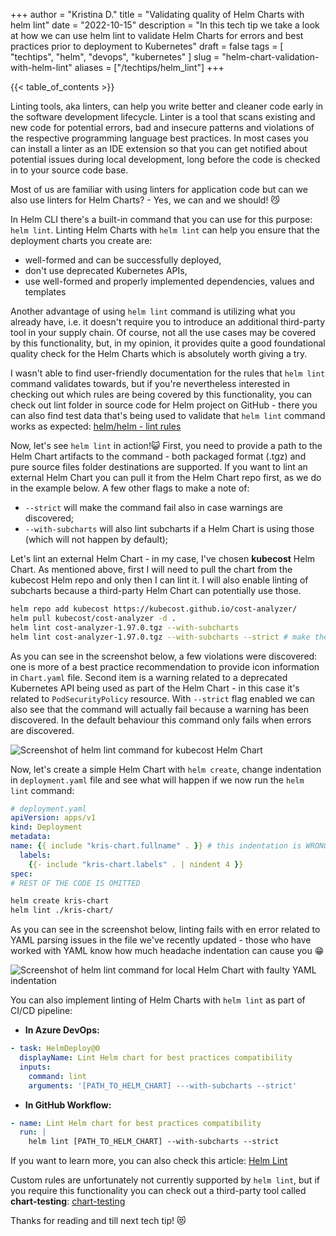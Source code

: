 +++
author = "Kristina D."
title = "Validating quality of Helm Charts with helm lint"
date = "2022-10-15"
description = "In this tech tip we take a look at how we can use helm lint to validate Helm Charts for errors and best practices prior to deployment to Kubernetes"
draft = false
tags = [
    "techtips",
    "helm",
    "devops",
    "kubernetes"
]
slug = "helm-chart-validation-with-helm-lint"
aliases = ["/techtips/helm_lint"]
+++

{{< table_of_contents >}}

Linting tools, aka linters, can help you write better and cleaner code early in the software development lifecycle. Linter is a tool that scans existing and new code for potential errors, bad and insecure patterns and violations of the respective programming language best practices. In most cases you can install a linter as an IDE extension so that you can get notified about potential issues during local development, long before the code is checked in to your source code base.

Most of us are familiar with using linters for application code but can we also use linters for Helm Charts? - Yes, we can and we should! 😼

In Helm CLI there's a built-in command that you can use for this purpose: ```helm lint```. Linting Helm Charts with ```helm lint``` can help you ensure that the deployment charts you create are:

- well-formed and can be successfully deployed,
- don't use deprecated Kubernetes APIs,
- use well-formed and properly implemented dependencies, values and templates

Another advantage of using ```helm lint``` command is utilizing what you already have, i.e. it doesn't require you to introduce an additional third-party tool in your supply chain. Of course, not all the use cases may be covered by this functionality, but, in my opinion, it provides quite a good foundational quality check for the Helm Charts which is absolutely worth giving a try.

I wasn't able to find user-friendly documentation for the rules that ```helm lint``` command validates towards, but if you're nevertheless interested in checking out which rules are being covered by this functionality, you can check out lint folder in source code for Helm project on GitHub - there you can also find test data that's being used to validate that ```helm lint``` command works as expected: [helm/helm - lint rules](https://github.com/helm/helm/tree/main/pkg/lint/rules)

Now, let's see ```helm lint``` in action!😺 First, you need to provide a path to the Helm Chart artifacts to the command - both packaged format (.tgz) and pure source files folder destinations are supported. If you want to lint an external Helm Chart you can pull it from the Helm Chart repo first, as we do in the example below.
A few other flags to make a note of:

- ```--strict``` will make the command fail also in case warnings are discovered;
- ```--with-subcharts``` will also lint subcharts if a Helm Chart is using those (which will not happen by default);

Let's lint an external Helm Chart - in my case, I've chosen **kubecost** Helm Chart. As mentioned above, first I will need to pull the chart from the kubecost Helm repo and only then I can lint it. I will also enable linting of subcharts because a third-party Helm Chart can potentially use those.

```bash
helm repo add kubecost https://kubecost.github.io/cost-analyzer/
helm pull kubecost/cost-analyzer -d .
helm lint cost-analyzer-1.97.0.tgz --with-subcharts
helm lint cost-analyzer-1.97.0.tgz --with-subcharts --strict # make the command fail if any warnings/errors are discovered
```

As you can see in the screenshot below, a few violations were discovered: one is more of a best practice recommendation to provide icon information in ```Chart.yaml``` file. Second item is a warning related to a deprecated Kubernetes API being used as part of the Helm Chart - in this case it's related to ```PodSecurityPolicy``` resource. With ```--strict``` flag enabled we can also see that the command will actually fail because a warning has been discovered. In the default behaviour this command only fails when errors are discovered.

![Screenshot of helm lint command for kubecost Helm Chart](../../images/tech_tips/helm_lint_external_chart.png)

Now, let's create a simple Helm Chart with ```helm create```, change indentation in ```deployment.yaml``` file and see what will happen if we now run the ```helm lint``` command:

```yaml
# deployment.yaml
apiVersion: apps/v1
kind: Deployment
metadata:
name: {{ include "kris-chart.fullname" . }} # this indentation is WRONG!
  labels:
    {{- include "kris-chart.labels" . | nindent 4 }}
spec:
# REST OF THE CODE IS OMITTED
```

``` bash
helm create kris-chart
helm lint ./kris-chart/
```

As you can see in the screenshot below, linting fails with en error related to YAML parsing issues in the file we've recently updated - those who have worked with YAML know how much headache indentation can cause you 😁

![Screenshot of helm lint command for local Helm Chart with faulty YAML indentation](../../images/tech_tips/helm_lint_yaml_error.png)

You can also implement linting of Helm Charts with ```helm lint``` as part of CI/CD pipeline:

- **In Azure DevOps:**

```yaml
- task: HelmDeploy@0
  displayName: Lint Helm chart for best practices compatibility
  inputs:
    command: lint
    arguments: '[PATH_TO_HELM_CHART] ---with-subcharts --strict'
```

- **In GitHub Workflow:**

```yaml
- name: Lint Helm chart for best practices compatibility
  run: |
    helm lint [PATH_TO_HELM_CHART] --with-subcharts --strict
```

If you want to learn more, you can also check this article: [Helm Lint](https://helm.sh/docs/helm/helm_lint)

Custom rules are unfortunately not currently supported by ```helm lint```, but if you require this functionality you can check out a third-party tool called **chart-testing**: [chart-testing](https://github.com/helm/chart-testing)

Thanks for reading and till next tech tip! 😻
